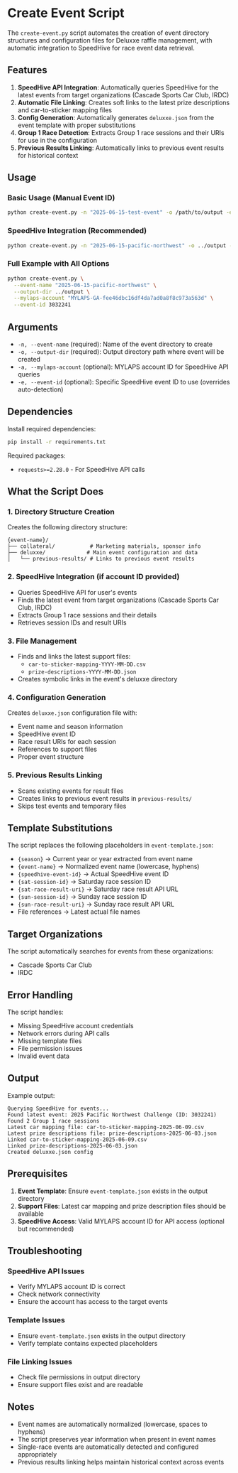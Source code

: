 # Create Event Script

The `create-event.py` script automates the creation of event directory structures and configuration files for Deluxxe raffle management, with automatic integration to SpeedHive for race event data retrieval.

## Features

1. **SpeedHive API Integration**: Automatically queries SpeedHive for the latest events from target organizations (Cascade Sports Car Club, IRDC)
2. **Automatic File Linking**: Creates soft links to the latest prize descriptions and car-to-sticker mapping files
3. **Config Generation**: Automatically generates `deluxxe.json` from the event template with proper substitutions
4. **Group 1 Race Detection**: Extracts Group 1 race sessions and their URIs for use in the configuration
5. **Previous Results Linking**: Automatically links to previous event results for historical context

## Usage

### Basic Usage (Manual Event ID)
```bash
python create-event.py -n "2025-06-15-test-event" -o /path/to/output -e 3032241
```

### SpeedHive Integration (Recommended)
```bash
python create-event.py -n "2025-06-15-pacific-northwest" -o ../output -a "MYLAPS-GA-fee46dbc16df4da7ad0a8f8c973a563d"
```

### Full Example with All Options
```bash
python create-event.py \
  --event-name "2025-06-15-pacific-northwest" \
  --output-dir ../output \
  --mylaps-account "MYLAPS-GA-fee46dbc16df4da7ad0a8f8c973a563d" \
  --event-id 3032241
```

## Arguments

- `-n, --event-name` (required): Name of the event directory to create
- `-o, --output-dir` (required): Output directory path where event will be created
- `-a, --mylaps-account` (optional): MYLAPS account ID for SpeedHive API queries
- `-e, --event-id` (optional): Specific SpeedHive event ID to use (overrides auto-detection)

## Dependencies

Install required dependencies:
```bash
pip install -r requirements.txt
```

Required packages:
- `requests>=2.28.0` - For SpeedHive API calls

## What the Script Does

### 1. Directory Structure Creation
Creates the following directory structure:
```
{event-name}/
├── collateral/           # Marketing materials, sponsor info
├── deluxxe/             # Main event configuration and data
│   └── previous-results/ # Links to previous event results
```

### 2. SpeedHive Integration (if account ID provided)
- Queries SpeedHive API for user's events
- Finds the latest event from target organizations (Cascade Sports Car Club, IRDC)
- Extracts Group 1 race sessions and their details
- Retrieves session IDs and result URIs

### 3. File Management
- Finds and links the latest support files:
  - `car-to-sticker-mapping-YYYY-MM-DD.csv`
  - `prize-descriptions-YYYY-MM-DD.json`
- Creates symbolic links in the event's deluxxe directory

### 4. Configuration Generation
Creates `deluxxe.json` configuration file with:
- Event name and season information
- SpeedHive event ID
- Race result URIs for each session
- References to support files
- Proper event structure

### 5. Previous Results Linking
- Scans existing events for result files
- Creates links to previous event results in `previous-results/`
- Skips test events and temporary files

## Template Substitutions

The script replaces the following placeholders in `event-template.json`:

- `{season}` → Current year or year extracted from event name
- `{event-name}` → Normalized event name (lowercase, hyphens)
- `{speedhive-event-id}` → Actual SpeedHive event ID
- `{sat-session-id}` → Saturday race session ID
- `{sat-race-result-uri}` → Saturday race result API URL
- `{sun-session-id}` → Sunday race session ID  
- `{sun-race-result-uri}` → Sunday race result API URL
- File references → Latest actual file names

## Target Organizations

The script automatically searches for events from these organizations:
- Cascade Sports Car Club
- IRDC

## Error Handling

The script handles:
- Missing SpeedHive account credentials
- Network errors during API calls
- Missing template files
- File permission issues
- Invalid event data

## Output

Example output:
```
Querying SpeedHive for events...
Found latest event: 2025 Pacific Northwest Challenge (ID: 3032241)
Found 2 Group 1 race sessions
Latest car mapping file: car-to-sticker-mapping-2025-06-09.csv
Latest prize descriptions file: prize-descriptions-2025-06-03.json
Linked car-to-sticker-mapping-2025-06-09.csv
Linked prize-descriptions-2025-06-03.json
Created deluxxe.json config
```

## Prerequisites

1. **Event Template**: Ensure `event-template.json` exists in the output directory
2. **Support Files**: Latest car mapping and prize description files should be available
3. **SpeedHive Access**: Valid MYLAPS account ID for API access (optional but recommended)

## Troubleshooting

### SpeedHive API Issues
- Verify MYLAPS account ID is correct
- Check network connectivity
- Ensure the account has access to the target events

### Template Issues
- Ensure `event-template.json` exists in the output directory
- Verify template contains expected placeholders

### File Linking Issues
- Check file permissions in output directory
- Ensure support files exist and are readable

## Notes

- Event names are automatically normalized (lowercase, spaces to hyphens)
- The script preserves year information when present in event names
- Single-race events are automatically detected and configured appropriately
- Previous results linking helps maintain historical context across events
